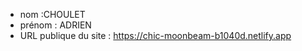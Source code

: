- nom :CHOULET
- prénom : ADRIEN
- URL publique du site :  https://chic-moonbeam-b1040d.netlify.app

